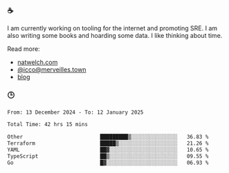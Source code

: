 ### ☕

I am currently working on tooling for the internet and promoting SRE. I am also writing some books and hoarding some data. I like thinking about time. 

Read more:

 - [natwelch.com](https://natwelch.com)
 - [@icco@merveilles.town](https://merveilles.town/@icco)
 - [blog](https://writing.natwelch.com)

### 🕒

<!--START_SECTION:waka-->

```txt
From: 13 December 2024 - To: 12 January 2025

Total Time: 42 hrs 15 mins

Other                         █████████▒░░░░░░░░░░░░░░░   36.83 %
Terraform                     █████▒░░░░░░░░░░░░░░░░░░░   21.26 %
YAML                          ██▓░░░░░░░░░░░░░░░░░░░░░░   10.65 %
TypeScript                    ██▒░░░░░░░░░░░░░░░░░░░░░░   09.55 %
Go                            █▓░░░░░░░░░░░░░░░░░░░░░░░   06.93 %
```

<!--END_SECTION:waka-->
